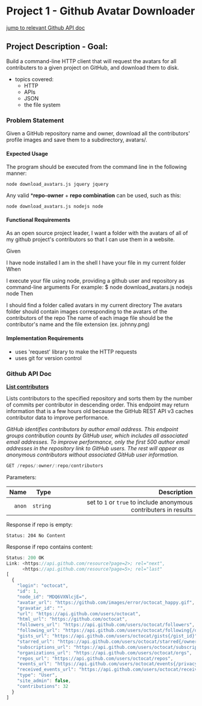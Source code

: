 # Project 1 - Github Avatar Downloader

[jump to relevant Github API doc](#github-api-doc)

## Project Description - Goal:

Build a command-line HTTP client that will request the avatars for all contributers to a given project on GitHub, and download them to disk.

- topics covered: 
  - HTTP
  - APIs 
  - JSON
  - the file system

### Problem Statement

Given a GitHub repository name and owner, download all the contributors' profile images and save them to a subdirectory, avatars/.

#### Expected Usage

The program should be executed from the command line in the following manner:

```command
node download_avatars.js jquery jquery
```

Any valid ***repo-owner** + **repo combination** can be used, such as this:

```command
node download_avatars.js nodejs node
```

#### Functional Requirements

As an open source project leader,
I want a folder with the avatars of all of my github project's contributors 
so that I can use them in a website.

Given

I have node installed
I am in the shell
I have your file in my current folder
When

I execute your file using node, providing a github user and repository as command-line arguments For example: $ node download_avatars.js nodejs node
Then

I should find a folder called avatars in my current directory
The avatars folder should contain images corresponding to the avatars of the contributors of the repo
The name of each image file should be the contributor's name and the file extension (ex. johnny.png)

#### Implementation Requirements

- uses 'request' library to make the HTTP requests
- uses git for version control


### Github API Doc

[**List contributors**](https://developer.github.com/v3/repos/#list-contributors)

Lists contributors to the specified repository and sorts them by the number of commits per contributor in descending order. This endpoint may return information that is a few hours old because the GitHub REST API v3 caches contributor data to improve performance.

*GitHub identifies contributors by author email address. This endpoint groups contribution counts by GitHub user, which includes all associated email addresses. To improve performance, only the first 500 author email addresses in the repository link to GitHub users. The rest will appear as anonymous contributors without associated GitHub user information.*

```javascript
GET /repos/:owner/:repo/contributors
```

Parameters:

|  Name  |  Type  | Description |
|-------:|-------:|------------:|
|`anon`  |`string`|set to `1` or `true` to include anonymous contributers in results |

Response if repo is empty:

`Status: 204 No Content`

Response if repo contains content:

```javascript
Status: 200 OK
Link: <https://api.github.com/resource?page=2>; rel="next",
      <https://api.github.com/resource?page=5>; rel="last"
[
  {
    "login": "octocat",
    "id": 1,
    "node_id": "MDQ6VXNlcjE=",
    "avatar_url": "https://github.com/images/error/octocat_happy.gif",
    "gravatar_id": "",
    "url": "https://api.github.com/users/octocat",
    "html_url": "https://github.com/octocat",
    "followers_url": "https://api.github.com/users/octocat/followers",
    "following_url": "https://api.github.com/users/octocat/following{/other_user}",
    "gists_url": "https://api.github.com/users/octocat/gists{/gist_id}",
    "starred_url": "https://api.github.com/users/octocat/starred{/owner}{/repo}",
    "subscriptions_url": "https://api.github.com/users/octocat/subscriptions",
    "organizations_url": "https://api.github.com/users/octocat/orgs",
    "repos_url": "https://api.github.com/users/octocat/repos",
    "events_url": "https://api.github.com/users/octocat/events{/privacy}",
    "received_events_url": "https://api.github.com/users/octocat/received_events",
    "type": "User",
    "site_admin": false,
    "contributions": 32
  }
]
```

